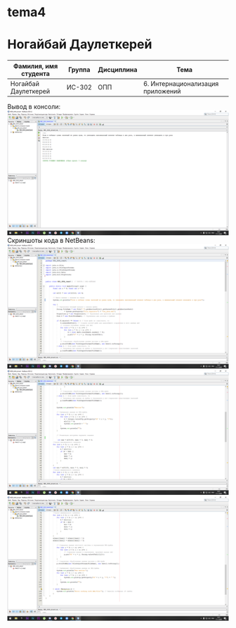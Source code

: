 # tema4

# Ногайбай Даулеткерей

| Фамилия, имя студента | Группа | Дисциплина| Тема |
| ------ | ------ | ------ | ------ |
| Ногайбай Даулеткерей | ИС-302 | ОПП | 6. Интернационализация приложений |


Вывод в консоли:
![ScreenShot](png(49).png)
Скриншоты кода в NetBeans:
![ScreenShot](png(50).png)
![ScreenShot](png(51).png)
![ScreenShot](png(52).png)
